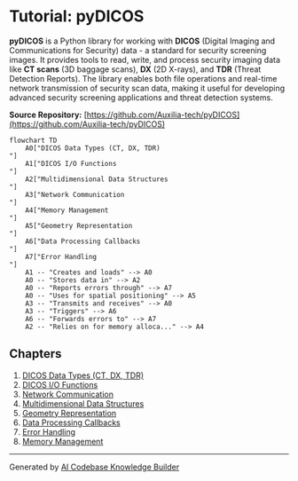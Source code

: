 # Tutorial: pyDICOS

**pyDICOS** is a Python library for working with **DICOS** (Digital Imaging and Communications for Security) data - a standard for security screening images. It provides tools to read, write, and process security imaging data like **CT scans** (3D baggage scans), **DX** (2D X-rays), and **TDR** (Threat Detection Reports). The library enables both file operations and real-time network transmission of security scan data, making it useful for developing advanced security screening applications and threat detection systems.


**Source Repository:** [https://github.com/Auxilia-tech/pyDICOS](https://github.com/Auxilia-tech/pyDICOS)

```mermaid
flowchart TD
    A0["DICOS Data Types (CT, DX, TDR)
"]
    A1["DICOS I/O Functions
"]
    A2["Multidimensional Data Structures
"]
    A3["Network Communication
"]
    A4["Memory Management
"]
    A5["Geometry Representation
"]
    A6["Data Processing Callbacks
"]
    A7["Error Handling
"]
    A1 -- "Creates and loads" --> A0
    A0 -- "Stores data in" --> A2
    A0 -- "Reports errors through" --> A7
    A0 -- "Uses for spatial positioning" --> A5
    A3 -- "Transmits and receives" --> A0
    A3 -- "Triggers" --> A6
    A6 -- "Forwards errors to" --> A7
    A2 -- "Relies on for memory alloca..." --> A4
```

## Chapters

1. [DICOS Data Types (CT, DX, TDR)
](01_dicos_data_types__ct__dx__tdr__.html)
2. [DICOS I/O Functions
](02_dicos_i_o_functions_.html)
3. [Network Communication
](03_network_communication_.html)
4. [Multidimensional Data Structures
](04_multidimensional_data_structures_.html)
5. [Geometry Representation
](05_geometry_representation_.html)
6. [Data Processing Callbacks
](06_data_processing_callbacks_.html)
7. [Error Handling
](07_error_handling_.html)
8. [Memory Management
](08_memory_management_.html)


---

Generated by [AI Codebase Knowledge Builder](https://github.com/The-Pocket/Tutorial-Codebase-Knowledge)
